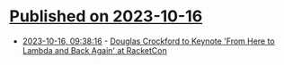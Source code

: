 # [Published on 2023-10-16](index.md)

* [2023-10-16, 09:38:16](https://lobste.rs/s/lejpvm/douglas_crockford_keynote_from_here) - [Douglas Crockford to Keynote 'From Here to Lambda and Back Again' at RacketCon](https://lobste.rs/s/lejpvm/douglas_crockford_keynote_from_here)
